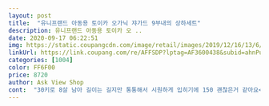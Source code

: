 ```yaml
---
layout: post 
title:  "유니프랜드 아동용 토이카 오가닉 쟈가드 9부내의 상하세트" 
description: 유니프랜드 아동용 토이카 오 ..
date: 2020-09-17 06:22:51 
img: https://static.coupangcdn.com/image/retail/images/2019/12/16/13/6/5f8e1d72-402c-44bb-b069-8b079b0e7289.jpg 
linkUrl: https://link.coupang.com/re/AFFSDP?lptag=AF3600438&subid=ahnPublicAsk&pageKey=1096176167&itemId=2053856867&vendorItemId=70053156071&traceid=V0-113-a9bd0020ab3484de 
categories: [1004] 
color: FF6F00 
price: 8720 
author: Ask View Shop 
cont:  "30키로 8살 남아 길이는 길지만 통통해서 시원하게 입히기에 150 괜찮은거 같아요<br/>건조기 돌릴 생각으로 한 사이즈 업했는데 여유있게 잘 맞네요<br/>소재가 얇고 부드러워 아이도 좋아하네요<br/>요즘 날씨에 잠옷으로 입힐용으로 샀어요<br/>원단이 얇고 품이 여유있으니까 아이가 편하다고 해요<br/>잘 산 것 같아요<br/>재질이나 색상 맘에들어요<br/>친구아이 입은거보고 시원해보여서 따라 사봤어요<br/>하나는 160 하나는150사이즈 구매해서 바로 세탁하고 건조기돌렸는데 사진처럼 160이 150보다 더 짧아졌네요 ㅋㅋ 건조기사용하시면 입는사이즈보다 두사이즈 크게 구입하면 딱일듯해요^^<br/>" 
---
```

